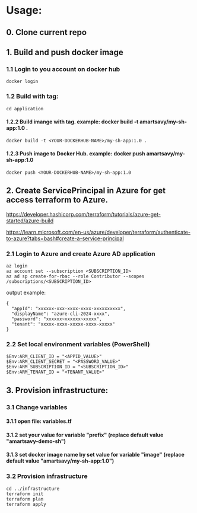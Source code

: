 # Usage:

## 0. Clone current repo

## 1. Build and push docker image

### 1.1 Login to you account on docker hub
```
docker login
```
### 1.2 Build with tag:
```
cd application
```
#### 1.2.2 Build imange with tag. example: docker build -t amartsavy/my-sh-app:1.0 .
```
docker build -t <YOUR-DOCKERHUB-NAME>/my-sh-app:1.0 .
```
#### 1.2.3 Push image to Docker Hub. example: docker push amartsavy/my-sh-app:1.0
```
docker push <YOUR-DOCKERHUB-NAME>/my-sh-app:1.0
```

## 2. Create ServicePrincipal in Azure for get access terraform to Azure.
https://developer.hashicorp.com/terraform/tutorials/azure-get-started/azure-build

https://learn.microsoft.com/en-us/azure/developer/terraform/authenticate-to-azure?tabs=bash#create-a-service-principal

### 2.1 Login to Azure and create Azure AD application
```
az login
az account set --subscription <SUBSCRIPTION_ID>
az ad sp create-for-rbac --role Contributor --scopes /subscriptions/<SUBSCRIPTION_ID>
```
output example:
```
{
  "appId": "xxxxxx-xxx-xxxx-xxxx-xxxxxxxxxx",
  "displayName": "azure-cli-2024-xxxx",
  "password": "xxxxxx~xxxxxx~xxxxx",
  "tenant": "xxxxx-xxxx-xxxxx-xxxx-xxxxx"
}
```

### 2.2 Set local environment variables (PowerShell)
```
$Env:ARM_CLIENT_ID = "<APPID_VALUE>"
$Env:ARM_CLIENT_SECRET = "<PASSWORD_VALUE>"
$Env:ARM_SUBSCRIPTION_ID = "<SUBSCRIPTION_ID>"
$Env:ARM_TENANT_ID = "<TENANT_VALUE>"
```

## 3. Provision infrastructure:

### 3.1 Change variables

#### 3.1.1 open file: variables.tf

#### 3.1.2 set your value for variable "prefix" (replace default value "amartsavy-demo-sh")

#### 3.1.3 set docker image name by set value for variable "image" (replace default value "amartsavy/my-sh-app:1.0")

### 3.2 Provision infrastructure
```
cd ../infrastructure
terraform init
terraform plan
terraform apply
```
